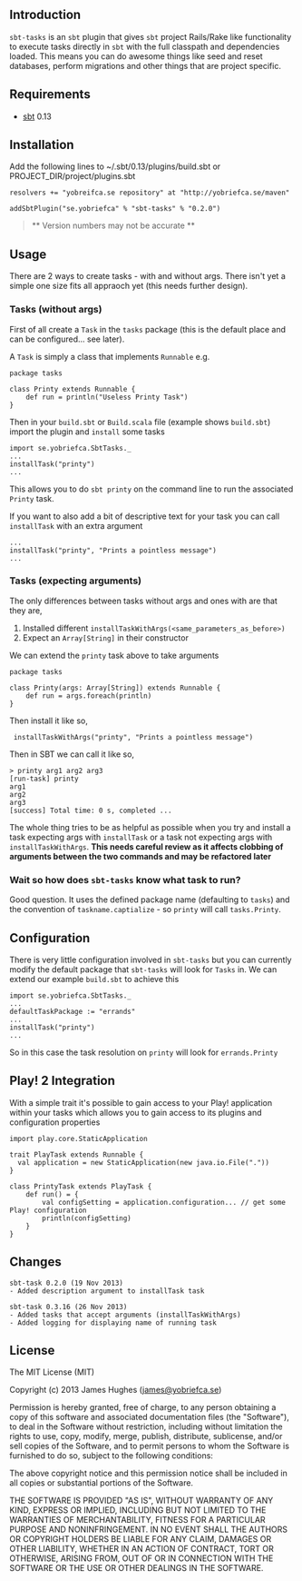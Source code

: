 ## Introduction

`sbt-tasks` is an `sbt` plugin that gives `sbt` project Rails/Rake like functionality to execute tasks directly in `sbt` with the full
classpath and dependencies loaded.  This means you can do awesome things like seed and reset databases, perform
migrations and other things that are project specific.

## Requirements

- [sbt](http://www.scala-sbt.org/) 0.13

## Installation

Add the following lines to ~/.sbt/0.13/plugins/build.sbt or PROJECT_DIR/project/plugins.sbt

    resolvers += "yobreifca.se repository" at "http://yobriefca.se/maven"

    addSbtPlugin("se.yobriefca" % "sbt-tasks" % "0.2.0")

> ** Version numbers may not be accurate **

## Usage

There are 2 ways to create tasks - with and without args.  There isn't yet a simple one size fits all appraoch yet (this needs further design).

### Tasks (without args)

First of all create a `Task` in the `tasks` package (this is the default place and can be configured... see later).

A `Task` is simply a class that implements `Runnable` e.g.

    package tasks

    class Printy extends Runnable {
        def run = println("Useless Printy Task")
    }

Then in your `build.sbt` or `Build.scala` file (example shows `build.sbt`) import the plugin and `install` some tasks

    import se.yobriefca.SbtTasks._
    ...
    installTask("printy")
    ...

This allows you to do `sbt printy` on the command line to run the associated `Printy` task.

If you want to also add a bit of descriptive text for your task you can call `installTask` with an extra argument

    ...
    installTask("printy", "Prints a pointless message")
    ...

### Tasks (expecting arguments)

The only differences between tasks without args and ones with are that they are,

1. Installed different `installTaskWithArgs(<same_parameters_as_before>)`
2. Expect an `Array[String]` in their constructor

We can extend the `printy` task above to take arguments

    package tasks

    class Printy(args: Array[String]) extends Runnable {
        def run = args.foreach(println)
    }

Then install it like so,

     installTaskWithArgs("printy", "Prints a pointless message")
 
 Then in SBT we can call it like so,
 
    > printy arg1 arg2 arg3
    [run-task] printy
    arg1 
    arg2 
    arg3
    [success] Total time: 0 s, completed ...
    
The whole thing tries to be as helpful as possible when you try and install a task expecting args with `installTask` or a task not expecting args with `installTaskWithArgs`.  __This needs careful review as it affects clobbing of arguments between the two commands and may be refactored later__

### Wait so how does `sbt-tasks` know what task to run?

Good question.  It uses the defined package name (defaulting to `tasks`) and the convention of
`taskname.captialize` - so `printy` will call `tasks.Printy`.

## Configuration

There is very little configuration involved in `sbt-tasks` but you can currently modify the default package that `sbt-tasks`
will look for `Tasks` in.  We can extend our example `build.sbt` to achieve this

    import se.yobriefca.SbtTasks._
    ...
    defaultTaskPackage := "errands"
    ...
    installTask("printy")
    ...

So in this case the task resolution on `printy` will look for `errands.Printy`

## Play! 2 Integration

With a simple trait it's possible to gain access to your Play! application within your tasks which allows you to gain
access to its plugins and configuration properties

    import play.core.StaticApplication

    trait PlayTask extends Runnable {
      val application = new StaticApplication(new java.io.File("."))
    }

    class PrintyTask extends PlayTask {
        def run() = {
            val configSetting = application.configuration... // get some Play! configuration
            println(configSetting)
        }
    }

## Changes

    sbt-task 0.2.0 (19 Nov 2013)
    - Added description argument to installTask task

    sbt-task 0.3.16 (26 Nov 2013)
    - Added tasks that accept arguments (installTaskWithArgs)
    - Added logging for displaying name of running task

## License

The MIT License (MIT)

Copyright (c) 2013 James Hughes (james@yobriefca.se)

Permission is hereby granted, free of charge, to any person obtaining a copy
of this software and associated documentation files (the "Software"), to deal
in the Software without restriction, including without limitation the rights
to use, copy, modify, merge, publish, distribute, sublicense, and/or sell
copies of the Software, and to permit persons to whom the Software is
furnished to do so, subject to the following conditions:

The above copyright notice and this permission notice shall be included in
all copies or substantial portions of the Software.

THE SOFTWARE IS PROVIDED "AS IS", WITHOUT WARRANTY OF ANY KIND, EXPRESS OR
IMPLIED, INCLUDING BUT NOT LIMITED TO THE WARRANTIES OF MERCHANTABILITY,
FITNESS FOR A PARTICULAR PURPOSE AND NONINFRINGEMENT. IN NO EVENT SHALL THE
AUTHORS OR COPYRIGHT HOLDERS BE LIABLE FOR ANY CLAIM, DAMAGES OR OTHER
LIABILITY, WHETHER IN AN ACTION OF CONTRACT, TORT OR OTHERWISE, ARISING FROM,
OUT OF OR IN CONNECTION WITH THE SOFTWARE OR THE USE OR OTHER DEALINGS IN
THE SOFTWARE.